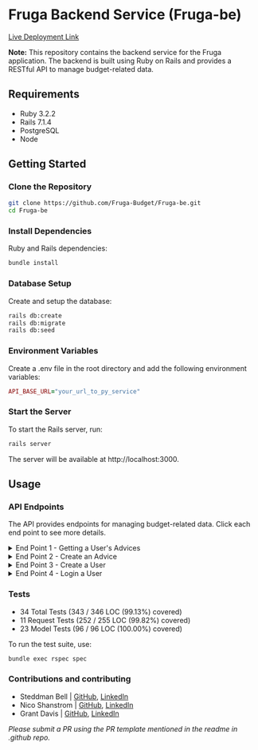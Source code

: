 # Fruga Backend Service (Fruga-be)

[Live Deployment Link](https://fruga-be-340d88ac3f29.herokuapp.com/)

**Note:** This repository contains the backend service for the Fruga application. The backend is built using Ruby on Rails and provides a RESTful API to manage budget-related data.

## Requirements
- Ruby 3.2.2
- Rails 7.1.4
- PostgreSQL
- Node

## Getting Started

### Clone the Repository

```bash
git clone https://github.com/Fruga-Budget/Fruga-be.git
cd Fruga-be
```
### Install Dependencies
Ruby and Rails dependencies:

```bash
bundle install
```

### Database Setup
Create and setup the database:

```bash
rails db:create
rails db:migrate
rails db:seed
```
### Environment Variables
Create a .env file in the root directory and add the following environment variables:

```ruby
API_BASE_URL="your_url_to_py_service"
```

### Start the Server
To start the Rails server, run:

```bash
rails server
```

The server will be available at http://localhost:3000.

## Usage
### API Endpoints

The API provides endpoints for managing budget-related data. Click each end point to see more details.

<details>
<summary> End Point 1 - Getting a User's Advices </summary>

**Request**

```http
GET /api/v1/users/:user_id/advices
```

**Response**

```json
{
  "data": [
    {
      "id": "1",
      "type": "advice",
      "attributes": {
        "total_income": 5000,
        "needs_total": 2500,
        "wants_total": 1700,
        "savings_total": 1000,
        "expenses": {
          "needs": [
            {
              "name": "Rent",
              "amount": 1500,
              "description": "On a lease, this can't be changed!",
              "isNegotiable": false
            },
            {
              "name": "Utilities",
              "amount": 500,
              "description": "",
              "isNegotiable": true
            },
            {
              "name": "Misc.",
              "amount": 500,
              "description": "Food Budget, Gas",
              "isNegotiable": false
            }
          ],
          "wants": [
            {
              "name": "Dining Out",
              "amount": 500,
              "description": "Yummy!"
            },
            {
              "name": "Entertainment",
              "amount": 500,
              "description": "Going to the movies is important to me"
            },
            {
              "name": "Starbucks Coffee",
              "amount": 200,
              "description": "I don't know how to make coffee"
            },
            {
              "name": "Shoes",
              "amount": 500,
              "description": "Every time I drive by DSW I buy shoes"
            }
          ],
          "savings": [
            {
              "name": "401k",
              "amount": 200,
              "description": "Deposited from paycheck at work."
            },
            {
              "name": "Savings Account",
              "amount": 800,
              "description": "0.5% apr"
            }
          ]
        },
        "advice": [
          "Based on the user's current budget breakdown, they are not following the 50/30/20 rule",
          "Here are some specific recommendations on how they can adjust their budget:\n\n1",
          "**Rent** (Fixed - Not Negotiable): 30% of income is already allocated.\n2",
          "**Utilities** (Variable - Negotiable): Consider reducing usage to lower costs.\n3",
          "**Miscellaneous** (Fixed - Not Negotiable): 10% of income is already allocated.\n4",
          "**Wants Total**: Currently 30% of income, exceeding the recommended 30%.\n\nTo meet the 50/30/20 rule, the user can consider the following changes:\n- **Dining Out**: Reduce to $250.\n- **Entertainment**: Reduce to $250.\n- **Starbucks Coffee**: Reduce to $100.\n- **Shoes**: Reduce to $250.\n\nRevised Budget Breakdown:\n- Needs: $2500 (Rent: $1500, Utilities: $250, Misc.: $750)\n- Wants: $1250 (Dining Out: $250, Entertainment: $250, Starbucks Coffee: $100, Shoes: $250)\n- Savings: $1250 (401k: $200, Savings"
        ]
      }
    },
    {
      "id": "2",
      "type": "advice",
      "attributes": {
        "total_income": 7000,
        "needs_total": 4000,
        "wants_total": 1700,
        "savings_total": 1000,
        "expenses": {
          "needs": [
            {
              "name": "Rent",
              "amount": 3000,
              "description": "On a lease, this can't be changed!",
              "isNegotiable": false
            },
            {
              "name": "Utilities",
              "amount": 500,
              "description": "",
              "isNegotiable": true
            },
            {
              "name": "Misc.",
              "amount": 500,
              "description": "Food Budget, Gas",
              "isNegotiable": false
            }
          ],
          "wants": [
            {
              "name": "Dining Out",
              "amount": 500,
              "description": "Yummy!"
            },
            {
              "name": "Entertainment",
              "amount": 500,
              "description": "Going to the movies is important to me"
            },
            {
              "name": "Starbucks Coffee",
              "amount": 200,
              "description": "I don't know how to make coffee"
            },
            {
              "name": "Shoes",
              "amount": 500,
              "description": "Every time I drive by DSW I buy shoes"
            }
          ],
          "savings": [
            {
              "name": "401k",
              "amount": 200,
              "description": "Deposited from paycheck at work."
            },
            {
              "name": "Savings Account",
              "amount": 800,
              "description": "0.5% apr"
            }
          ]
        },
        "advice": [
          "User's current budget breakdown:\n- Needs: $4000 (Rent $3000, Utilities $500, Misc",
          "$500)\n- Wants: $1700 (Dining Out $500, Entertainment $500, Starbucks Coffee $200, Shoes $500)\n- Savings: $1000 (401k $200, Savings Account $800)\n\nTotal expenses: $6700\nTotal savings: $1000\n\nUser's current budget does not match the 50/30/20 rule",
          "To adjust, consider:\n1",
          "Reduce spending on wants such as Dining Out, Entertainment, Starbucks Coffee, and Shoes.\n2",
          "Increase savings contribution if possible.\n3",
          "Negotiate Utilities and explore ways to decrease Misc",
          "expenses.\n\nRevised budget breakdown to meet 50/30/20 rule:\n- Needs: $3500 (Rent $3000, Utilities $300, Misc",
          "$200)\n- Wants: $2100 (Dining Out $300, Entertainment $300, Starbucks Coffee $100, Shoes $1400)\n- Savings: $1400\n\nTotal expenses: $7000\nTotal savings: $1400\n\nThis adjusted budget aligns more closely with the 50/30/20 rule by allocating 50%"
        ]
      }
    }
  ]
}
```
</details>

<details>
  <summary> End Point 2 - Create an Advice </summary>

**Request**

```http
POST /api/v1/users/:user_id/advices
```

**Body**

```json
{
  "total_income": 5000,
  "needs": [
    {"name": "Rent", "cost": 1500, "description": "On a lease, this can't be changed!", "isNegotiable": false},
    {"name": "Utilities", "cost": 500, "description": "", "isNegotiable": true},
    {"name": "Misc.", "cost": 500, "description": "Food Budget, Gas", "isNegotiable": false}
  ],
  "wants": [
    {"name": "Dining Out", "cost": 500, "description": "Yummy!"},
    {"name": "Entertainment", "cost": 500, "description": "Going to the movies is important to me"},
    {"name": "Starbucks Coffee", "cost": 200, "description": "I don't know how to make coffee"},
    {"name": "Shoes", "cost": 500, "description": "Every time I drive by DSW I buy shoes"}
  ],
  "savings": [
    {"name": "401k", "cost": 200, "description": "Deposited from paycheck at work."},
    {"name": "Savings Account", "cost": 800, "description": "0.5% apr"}
  ]
}
```

**Response**

```json
{
  "data": {
    "id": "3",
    "type": "advice",
    "attributes": {
      "total_income": 7000,
      "needs_total": 4000,
      "wants_total": 1700,
      "savings_total": 1000,
      "expenses": {
        "needs": [
          {
            "name": "Rent",
            "amount": 3000,
            "description": "On a lease, this can't be changed!",
            "isNegotiable": false
          },
          {
            "name": "Utilities",
            "amount": 500,
            "description": "",
            "isNegotiable": true
          },
          {
            "name": "Misc.",
            "amount": 500,
            "description": "Food Budget, Gas",
            "isNegotiable": false
          }
        ],
        "wants": [
          {
            "name": "Dining Out",
            "amount": 500,
            "description": "Yummy!"
          },
          {
            "name": "Entertainment",
            "amount": 500,
            "description": "Going to the movies is important to me"
          },
          {
            "name": "Starbucks Coffee",
            "amount": 200,
            "description": "I don't know how to make coffee"
          },
          {
            "name": "Shoes",
            "amount": 500,
            "description": "Every time I drive by DSW I buy shoes"
          }
        ],
        "savings": [
          {
            "name": "401k",
            "amount": 200,
            "description": "Deposited from paycheck at work."
          },
          {
            "name": "Savings Account",
            "amount": 800,
            "description": "0.5% apr"
          }
        ]
      },
      "advice": [
        "The user's budget does not match the 50/30/20 rule",
        "To adjust, they can consider reducing expenses on Dining Out, Entertainment, Starbucks Coffee, and Shoes since these are wants and negotiable",
        "They can increase savings for better financial planning",
        "Here's a revised budget breakdown: Needs: Rent $3000, Utilities $500, Misc",
        "$500; Wants: Dining Out $300, Entertainment $300, Starbucks Coffee $100, Shoes $300; Savings: 401k $200, Savings Account $1000."
      ]
    }
  }
}
```
</details>

<details>
<summary> End Point 3 - Create a User </summary>

**Note:** there is a 10 character password requirement

**Request**

```http
POST /api/v1/users
```

**Body**

```json
{
  "user_name": "Bolt",
  "password": "treats4lyf",
  "password_confirmation": "treats4lyf"
}
```

**Response**

```json
{
  "data": {
    "id": "4",
    "type": "user",
    "attributes": {
      "user_name": "Bolt"
    }
  }
}
```
</details>

<details>
<summary> End Point 4 - Login a User </summary>

**Request**

```http
POST /api/v1/sessions
```

**Body**

```json
{
  "user_name": "Odell",
  "password": "treats4lyf"
}
```

**Response**

```json
{
  "data": {
    "id": "4",
    "type": "user",
    "attributes": {
      "user_name": "Bolt"
    }
  }
}
```
</details>

### Tests

* 34 Total Tests (343 / 346 LOC (99.13%) covered)
* 11 Request Tests (252 / 255 LOC (99.82%) covered)
* 23 Model Tests (96 / 96 LOC (100.00%) covered)

To run the test suite, use:
```bash
bundle exec rspec spec
```

### Contributions and contributing

* Steddman Bell | [GitHub](https://github.com/Steddy1Love), [LinkedIn](https://www.linkedin.com/in/steddman-bell/)
* Nico Shanstrom | [GitHub](https://github.com/NicoShanstrom), [LinkedIn](https://www.linkedin.com/in/nicoshanstrom/)
* Grant Davis | [GitHub](https://github.com/grantdavis303), [LinkedIn](https://www.linkedin.com/in/grantdavis303/)

*Please submit a PR using the PR template mentioned in the readme in .github repo.*
